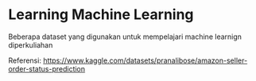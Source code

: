 # Learning Machine Learning
Beberapa dataset yang digunakan untuk mempelajari machine learnign diperkuliahan

Referensi:
https://www.kaggle.com/datasets/pranalibose/amazon-seller-order-status-prediction
